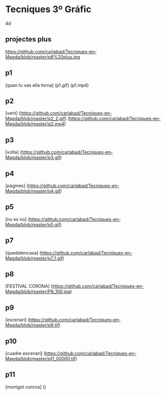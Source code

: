 # Tecniques 3º Gráfic
4d
## projectes plus
https://github.com/carlabad/Tecniques-en-Magda/blob/master/p8%20plus.jpg
## p1
[quan tu vas ella torna] (p1.gif) (p1.mp4)
## p2
[vent] (https://github.com/carlabad/Tecniques-en-Magda/blob/master/p2_2.gif) (https://github.com/carlabad/Tecniques-en-Magda/blob/master/p2.mp4)
## p3
[volta] (https://github.com/carlabad/Tecniques-en-Magda/blob/master/p3.gif)
## p4
[pàgines] (https://github.com/carlabad/Tecniques-en-Magda/blob/master/p4.gif)
## p5
[no es no] (https://github.com/carlabad/Tecniques-en-Magda/blob/master/p5.gif)
## p7 
[quedatencasa] (https://github.com/carlabad/Tecniques-en-Magda/blob/master/p7_1.gif)
## p8
[FESTIVAL CORONA] (https://github.com/carlabad/Tecniques-en-Magda/blob/master/P8_100.jpg)
## p9
[escenari] (https://github.com/carlabad/Tecniques-en-Magda/blob/master/p9.tif)
## p10
[cuadre escenari] (https://github.com/carlabad/Tecniques-en-Magda/blob/master/p11_00000.tif)
## p11
[monigot corona] ()
